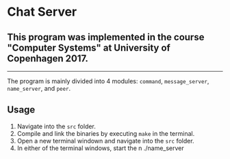 # Chat Server
## This program was implemented in the course "Computer Systems" at University of Copenhagen 2017.

***

The program is mainly divided into 4 modules: `command`, `message_server`, `name_server`, and `peer`. 


## Usage

1. Navigate into the `src` folder. 
2. Compile and link the binaries by executing `make` in the terminal.
3. Open a new terminal windown and navigate into the `src` folder. 
4. In either of the terminal windows, start the n ./name_server
